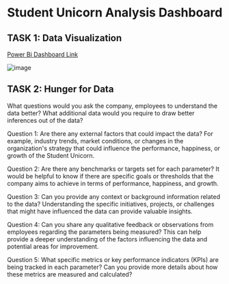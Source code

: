 # Student Unicorn Analysis Dashboard

## TASK 1: Data Visualization

[Power Bi Dashboard Link](https://app.powerbi.com/links/bYafAOE9oT?ctid=88f39ece-f108-49cf-97b6-f4ae2d89ba76&pbi_source=linkShare)

![image](https://github.com/Niktiru/Student-Unicorn-Analysis-Dashboard/assets/109805535/8cceb25b-7c74-49fd-89c0-756f1f64a2bf)


## TASK 2: Hunger for Data
What questions would you ask the company, employees to understand the data better? What additional data would you require to draw better inferences out of the data?

Question 1: Are there any external factors that could impact the data? For example, industry trends, market conditions, or changes in the organization's strategy that could influence the performance, happiness, or growth of the Student Unicorn.

Question 2: Are there any benchmarks or targets set for each parameter? It would be helpful to know if there are specific goals or thresholds that the company aims to achieve in terms of performance, happiness, and growth.

Question 3: Can you provide any context or background information related to the data? Understanding the specific initiatives, projects, or challenges that might have influenced the data can provide valuable insights.

Question 4: Can you share any qualitative feedback or observations from employees regarding the parameters being measured? This can help provide a deeper understanding of the factors influencing the data and potential areas for improvement.

Question 5: What specific metrics or key performance indicators (KPIs) are being tracked in each parameter? Can you provide more details about how these metrics are measured and calculated?
